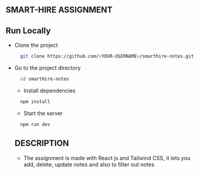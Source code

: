 ## SMART-HIRE ASSIGNMENT

## Run Locally

- Clone the project

  ```bash
    git clone https://github.com/<YOUR-USERNAME>/smarthire-notes.git
  ```

- Go to the project directory

  ```bash
    cd smartHire-notes
  ```

  - Install dependencies

  ```bash
    npm install
  ```

  - Start the server

  ```bash
    npm run dev
  ```

  ## DESCRIPTION
  - The assignment is made with React js and Tailwind CSS, it lets you add, delete, update notes and also to filter out notes
